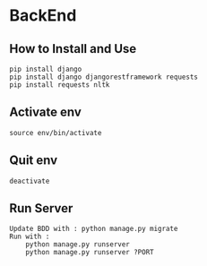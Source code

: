 # BackEnd 

## How to Install and Use 

    pip install django
    pip install django djangorestframework requests
    pip install requests nltk

## Activate env 
    source env/bin/activate

## Quit env 
    deactivate

## Run Server 
    
    Update BDD with : python manage.py migrate
    Run with : 
        python manage.py runserver
        python manage.py runserver ?PORT

    